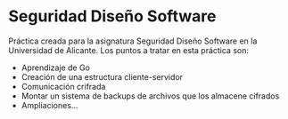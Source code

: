 # Seguridad Diseño Software

Práctica creada para la asignatura Seguridad Diseño Software en la Universidad de Alicante.
Los puntos a tratar en esta práctica son:

  - Aprendizaje de Go
  - Creación de una estructura cliente-servidor
  - Comunicación crifrada
  - Montar un sistema de backups de archivos que los almacene cifrados
  - Ampliaciones...